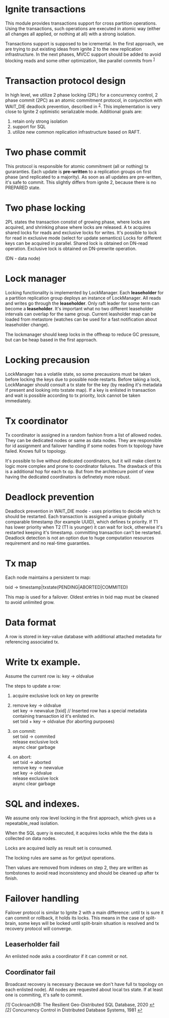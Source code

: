 # Ignite transactions
This module provides transactions support for cross partition operations. Using the transactions, such operations are
executed in atomic way (either all changes all applied, or nothing at all) with a strong isolation.

Transactions support is supposed to be icremental. In the first approach, we are trying to put existing ideas from
ignite 2 to the new replication infrastructure. In the next phases, MVCC support should be added to avoid blocking reads
and some other optimization, like parallel commits from <sup id="a1">[1](#f1)</sup>

# Transaction protocol design
In high level, we utilize 2 phase locking (2PL) for a concurrency control, 2 phase commit (2PC) as an atomic commitment 
protocol, in conjunction with WAIT_DIE deadlock prevention, described in <sup id="a2">[2](#f2)</sup>. 
This implementation is very close to Ignite 2 optimistic serializable mode. 
Additional goals are: 
1) retain only strong isolation 
2) support for SQL 
3) utilize new common replication infrastructure based on RAFT.

# Two phase commit
This protocol is responsible for atomic commitment (all or nothing) tx guraranties.
Each update is **pre-written** to a replication groups on first phase (and replicated to a majority).
As soon as all updates are pre-written, it's safe to commit.
This slightly differs from ignite 2, because there is no PREPARED state.

# Two phase locking
2PL states the transaction constist of growing phase, where locks are acquired, and shrinking phase where locks are released.
A tx acquires shared locks for reads and exclusive locks for writes.
It's possible to lock for read in exclusive mode (select for update semantics)
Locks for different keys can be acquired in parallel.
Shared lock is obtained on DN-read operation.
Exclusive lock is obtained on DN-prewrite operation.

(DN - data node)

# Lock manager
Locking functionality is implemented by LockManager.
Each **leaseholder** for a partition replication group deploys an instance of LockManager. 
All reads and writes go through the **leaseholder**. Only raft leader for some term can become a **leaseholder**.
It's important what no two different leaseholder intervals can overlap for the same group.
Current leasholder map can be loaded from metastore (watches can be used for a fast notification about leaseholder change).

The lockmanager should keep locks in the offheap to reduce GC pressure, but can be heap based in the first approach.

# Locking precausion
LockManager has a volatile state, so some precausions must be taken before locking the keys due to possible node restarts.
Before taking a lock, LockManager should consult a tx state for the key (by reading it's metadata if present and looking into txstate map).
If a key is enlisted in transaction and wait is possible according to tx priority, lock cannot be taken immediately.

# Tx coordinator
Tx coordinator is assigned in a random fashion from a list of allowed nodes. They can be dedicated nodes or same as data nodes.
They are responsible for id assignment and failover handling if some nodes from tx topology have failed. 
Knows full tx topology.

It's possible to live without dedicated coordinators, but it will make client tx logic more complex and prone to coordinator failures.
The drawback of this is a additional hop for each tx op.
But from the architecure point of view having the dedicated coordinators is definetely more robust.

# Deadlock prevention
Deadlock prevention in WAIT_DIE mode - uses priorities to decide which tx should be restarted.
Each transaction is assigned a unique globally comparable timestamp (for example UUID), which defines tx priority.
If T1 has lower priority when T2 (T1 is younger) it can wait for lock, otherwise it's restarted keeping it's timestamp.
committing transaction can't be restarted.
Deadlock detection is not an option due to huge computation resources requirement and no real-time guaranties.

# Tx map
Each node maintains a persistent tx map:

txid -> timestamp|txstate(PENDING|ABORTED|COMMITED)

This map is used for a failover. Oldest entries in txid map must be cleaned to avoid unlimited grow.

# Data format
A row is stored in key-value database with additional attached metadata for referencing associated tx.

# Write tx example.
Assume the current row is: key -> oldvalue

The steps to update a row:

1. acquire exclusive lock on key on prewrite

2. remove key -> oldvalue<br/>
   set key -> newvalue [txid] // Inserted row has a special metadata containing transaction id it's enlisted in.<br/>
   set txid + key -> oldvalue (for aborting purposes)

3. on commit:<br/>
   set txid -> commited<br/>
   release exclusive lock<br/>
   async clear garbage

4. on abort:<br/>
   set txid -> aborted<br/>
   remove key -> newvalue<br/>
   set key -> oldvalue<br/>
   release exclusive lock<br/>
   async clear garbage

# SQL and indexes.

We assume only row level locking in the first approach, which gives us a repeatable_read isolation.

When the SQL query is executed, it acquires locks while the the data is collected on data nodes.

Locks are acquired lazily as result set is consumed.

The locking rules are same as for get/put operations.

Then values are removed from indexes on step 2, they are written as tombstones to avoid read inconsistency and should be 
cleaned up after tx finish.

# Failover handling
Failover protocol is similar to Ignite 2 with a main difference: until tx is sure it can commit or rollback, it holds
its locks. This means in the case of split-brain, some keys will be locked until split-brain situation is resolved and
tx recovery protocol will converge.

## Leaserholder fail
An enlisted node asks a coordinator if it can commit or not.

## Coordinator fail
Broadcast recovery is necessary (because we don't have full tx topology on each enlisted node).
All nodes are requested about local txs state. If at least one is commiting, it's safe to commit.

<em id="f1">[1]</em> CockroachDB: The Resilient Geo-Distributed SQL Database, 2020 [↩](#a1)<br/>
<em id="f2">[2]</em> Concurrency Control in Distributed Database Systems, 1981 [↩](#a2)
 